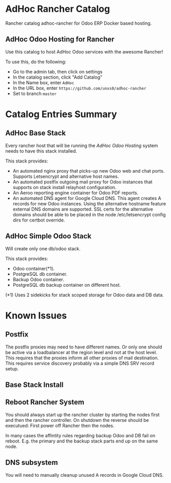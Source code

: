 # AdHoc Rancher Catalog
Rancher catalog adhoc-rancher for Odoo ERP Docker based hosting.

## AdHoc Odoo Hosting for Rancher
Use this catalog to host AdHoc Odoo services with the awesome Rancher!

To use this, do the following:

* Go to the admin tab, then click on settings
* In the catalog section, click "Add Catalog"
* In the Name box, enter `AdHoc`
* In the URL box, enter `https://github.com/unxs0/adhoc-rancher`
* Set to branch `master`

# Catalog Entries Summary

## AdHoc Base Stack

Every rancher host that will be running the *AdHoc Odoo Hosting* system needs to have this stack installed.

This stack provides:

* An automated nginx proxy that picks-up new Odoo web and chat ports. Supports Letsencrypt and alternative host names.
* An automated postfix outgoing mail proxy for Odoo instances that supports on stack install relayhost configuration.
* An Aeroo reporting engine container for Odoo PDF reports.
* An automated DNS agent for Google Cloud DNS. This agent creates A records for new Odoo instances. Using the alternative hostname feature external DNS domains are supported. SSL certs for the alternative domains should be able to be placed in the node /etc/letsencrypt config dirs for certbot override.

## AdHoc Simple Odoo Stack

Will create only one db/odoo stack.

This stack provides:

* Odoo container(*1).
* PostgreSQL db container.
* Backup Odoo container.
* PostgreSQL db backup container on different host.

(*1) Uses 2 sidekicks for stack scoped storage for Odoo data and DB data.

# Known Issues

## Postfix

The postfix proxies may need to have different names. Or only one should be active via a loadbalancer at the region level and not at the host level. This requires that the proxies inform all other proxies of mail destination. This requires service discovery probably via a simple DNS SRV record setup.

## Base Stack Install

## Reboot Rancher System

You should always start up the rancher cluster by starting the nodes first and then the rancher controller. On shutdown the reverse should be executued: First power off Rancher then the nodes.

In many cases the affintity rules regarding backup Odoo and DB fail on reboot. E.g. the primary and the backup stack parts end up on the same node.

## DNS subsystem

You will need to manually cleanup unused A records in Google Cloud DNS.
